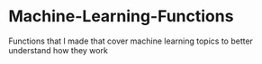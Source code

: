 # Machine-Learning-Functions
Functions that I made that cover machine learning topics to better understand how they work
